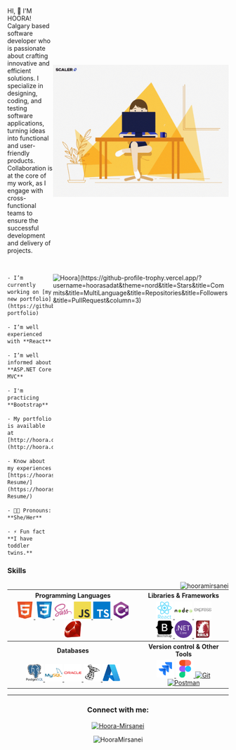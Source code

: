 <div style="display: flex; align-items: center; justify-content: space-between;">
    <p align="left">
        HI, &#x1F44B; I'M HOORA!
        Calgary based software developer who is passionate about crafting innovative and efficient solutions. I specialize in designing, coding, and testing software applications, turning ideas into functional and user-friendly products. Collaboration is at the core of my work, as I engage with cross-functional teams to ensure the successful development and delivery of projects.
    </p>
    <img align="right" width="400" src="./img/gif.gif" alt="Hoora's Gif">
</div>

<br/>

<img align="right" width="400"  align="center"
    src="https://github-profile-trophy.vercel.app/?username=hoorasadat&theme=nord&title=Stars&title=Commits&title=MultiLanguage&title=Repositories&title=Followers&title=PullRequest&column=3" alt="Hoora](https://github-profile-trophy.vercel.app/?username=hoorasadat&theme=nord&title=Stars&title=Commits&title=MultiLanguage&title=Repositories&title=Followers&title=PullRequest&column=3)"
/>

<p align="left">

    - I’m currently working on [my new portfolio](https://github.com/Hoorasadat/hoora-portfolio)

    - I’m well experienced with **React**

    - I’m well informed about **ASP.NET Core MVC**

    - I'm practicing **Bootstrap**

    - My portfolio is available at [http://hoora.dev](http://hoora.dev)

    - Know about my experiences [https://hoorasadat.github.io/React-Resume/](https://hoorasadat.github.io/React-Resume/)

    - 👧🏽 Pronouns: **She/Her**

    - ⚡ Fun fact **I have toddler twins.**
</p>
<h3 >Skills</h3>
<img align="right"
    src="https://github-readme-stats.vercel.app/api/top-langs?username=hoorasadat&show_icons=true&locale=en&layout=compact" alt="hooramirsanei"
/>

<table>
  <tr>
    <th>Programming Languages</th>
    <th>Libraries & Frameworks</th>
  </tr>
  <tr>
    <td align="center">
        <a href="https://www.w3.org/html/" target="_blank" rel="noreferrer">
            <img src="https://raw.githubusercontent.com/devicons/devicon/master/icons/html5/html5-original.svg" alt="HTML" width="40" height="40"/>
        </a>
        <a href="https://www.w3schools.com/css/" target="_blank" rel="noreferrer">
            <img
                src="https://raw.githubusercontent.com/devicons/devicon/master/icons/css3/css3-original.svg" alt="CSS" width="40" height="40"
            />
        </a>
        <a href="https://sass-lang.com" target="_blank" rel="noreferrer">
            <img
                src="https://raw.githubusercontent.com/devicons/devicon/master/icons/sass/sass-original.svg" alt="Sass" width="40" height="40"
            />
        </a>
        <a href="https://developer.mozilla.org/en-US/docs/Web/JavaScript" target="_blank" rel="noreferrer">
            <img
                src="https://raw.githubusercontent.com/devicons/devicon/master/icons/javascript/javascript-original.svg" alt="JavaScript" width="40" height="40"
            />
        </a>
        <a href="https://www.typescriptlang.org/" target="_blank" rel="noreferrer">
            <img
                src="https://raw.githubusercontent.com/devicons/devicon/master/icons/typescript/typescript-original.svg" alt="TypeScript" width="40" height="40"
            />
            <!-- <br/> -->
	    </a>
        <a href="https://learn.microsoft.com/en-us/dotnet/csharp/" target="_blank" rel="noreferrer">
            <img
                src="https://raw.githubusercontent.com/devicons/devicon/master/icons/csharp/csharp-original.svg" alt="C#" width="40" height="40"
            />
        </a>
        <a href="https://www.ruby-lang.org/en/" target="_blank" rel="noreferrer">
            <img
                src="https://raw.githubusercontent.com/devicons/devicon/master/icons/ruby/ruby-original.svg" alt="Ruby on Rails" width="40" height="40"
            />
        </a>
    </td>
    <td align="center">
        <a href="https://reactjs.org/" target="_blank" rel="noreferrer">
            <img
                src="https://raw.githubusercontent.com/devicons/devicon/master/icons/react/react-original-wordmark.svg" alt="react" width="40" height="40"
            />
        </a>
        <a href="https://nodejs.org" target="_blank" rel="noreferrer">
            <img
                src="https://raw.githubusercontent.com/devicons/devicon/master/icons/nodejs/nodejs-original-wordmark.svg" alt="nodejs" width="40" height="40"
            />
        </a>
        <a href="https://expressjs.com" target="_blank" rel="noreferrer">
            <img
                src="https://raw.githubusercontent.com/devicons/devicon/master/icons/express/express-original-wordmark.svg" alt="express" width="40" height="40"
            />
	        <br/>
        </a>
        <a href="https://getbootstrap.com" target="_blank" rel="noreferrer">
            <img
                src="https://raw.githubusercontent.com/devicons/devicon/master/icons/bootstrap/bootstrap-plain-wordmark.svg" alt="bootstrap" width="40" height="40"
            />
        </a>
        <a href="https://dotnet.microsoft.com/en-us/apps/aspnet" target="_blank" rel="noreferrer">
            <img
                src="https://raw.githubusercontent.com/devicons/devicon/master/icons/dotnetcore/dotnetcore-original.svg" alt="spring" width="40" height="40"
            />
        </a>
        <a href="https://rubyonrails.org" target="_blank" rel="noreferrer">
            <img
                src="https://raw.githubusercontent.com/devicons/devicon/master/icons/rails/rails-original-wordmark.svg" alt="rails" width="40" height="40"
            />
        </a>
    </td>
  </tr>
<tr>
    <th>Databases</th>
    <th>Version control & Other Tools</th>
  </tr>
    <tr>
        <td align="center">
            <a href="https://www.postgresql.org" target="_blank" rel="noreferrer">
                <img
                    src="https://raw.githubusercontent.com/devicons/devicon/master/icons/postgresql/postgresql-original-wordmark.svg" alt="PostgreSQL" width="40" height="40"
                />
            </a>
            <a href="https://www.mysql.com/" target="_blank" rel="noreferrer">
                <img
                    src="https://raw.githubusercontent.com/devicons/devicon/master/icons/mysql/mysql-original-wordmark.svg" alt="MySQL" width="40" height="40"
                />
            </a>
            <a href="https://www.oracle.com/" target="_blank" rel="noreferrer">
                <img
                    src="https://raw.githubusercontent.com/devicons/devicon/master/icons/oracle/oracle-original.svg" alt="Oracle" width="40" height="40"
                />
            </a>
            <a href="https://www.microsoft.com/en-ca/sql-server" target="_blank" rel="noreferrer">
                <img
                    src="https://raw.githubusercontent.com/devicons/devicon/master/icons/microsoftsqlserver/microsoftsqlserver-plain.svg" alt="Microsoft SQL Server" width="40" height="40"
                />
            </a>
            <a href="https://azure.microsoft.com/en-ca/products/cosmos-db" target="_blank" rel="noreferrer">
                <img
                    src="https://raw.githubusercontent.com/devicons/devicon/master/icons/azure/azure-original.svg" alt="Cosmos Db" width="40" height="40"
                />
            </a>
        </td>
        <td align="center">
            <a href="https://www.atlassian.com/" target="_blank" rel="noreferrer">
                <img
                    src="https://raw.githubusercontent.com/devicons/devicon/master/icons/jira/jira-original.svg" alt="Jira" width="40" height="40"
                />
            </a>
            <a href="https://www.figma.com/" target="_blank" rel="noreferrer">
                <img
                    src="https://raw.githubusercontent.com/devicons/devicon/master/icons/figma/figma-original.svg" alt="jest" width="40" height="40"
                />
            </a>
            <a href="https://git-scm.com/" target="_blank" rel="noreferrer">
                <img
                    src="https://www.vectorlogo.zone/logos/git-scm/git-scm-icon.svg" alt="Git" width="40" height="40"
                />
            </a>
            <a href="https://postman.com" target="_blank" rel="noreferrer">
                <img
                    src="https://www.vectorlogo.zone/logos/getpostman/getpostman-icon.svg" alt="Postman" width="40" height="40"
                />
            </a>
        </td>
    </tr>
</table>
<hr/>

<h3 align="center">Connect with me:</h3>
<p align="center">
<a href="https://linkedin.com/in/hhoora-mirsanei" target="blank">
    <img align="center"
        src="https://raw.githubusercontent.com/rahuldkjain/github-profile-readme-generator/master/src/images/icons/Social/linked-in-alt.svg" alt="Hoora-Mirsanei" height="30" width="40"
    />
</a>
</p>
<p align="center">
    <img
        src="https://komarev.com/ghpvc/?username=hoorasadat&label=Profile%20views&color=0e75b6&style=flat" alt="HooraMirsanei"
    />
</p>
